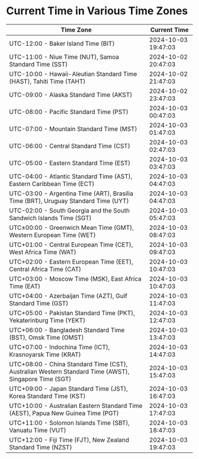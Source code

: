 # Current Time in Various Time Zones

| Time Zone | Current Time |
|-----------|--------------|
| UTC-12:00 - Baker Island Time (BIT) | 2024-10-03 19:47:03 |
| UTC-11:00 - Niue Time (NUT), Samoa Standard Time (SST) | 2024-10-02 20:47:03 |
| UTC-10:00 - Hawaii-Aleutian Standard Time (HAST), Tahiti Time (TAHT) | 2024-10-02 21:47:03 |
| UTC-09:00 - Alaska Standard Time (AKST) | 2024-10-02 23:47:03 |
| UTC-08:00 - Pacific Standard Time (PST) | 2024-10-03 00:47:03 |
| UTC-07:00 - Mountain Standard Time (MST) | 2024-10-03 01:47:03 |
| UTC-06:00 - Central Standard Time (CST) | 2024-10-03 02:47:03 |
| UTC-05:00 - Eastern Standard Time (EST) | 2024-10-03 03:47:03 |
| UTC-04:00 - Atlantic Standard Time (AST), Eastern Caribbean Time (ECT) | 2024-10-03 04:47:03 |
| UTC-03:00 - Argentina Time (ART), Brasília Time (BRT), Uruguay Standard Time (UYT) | 2024-10-03 04:47:03 |
| UTC-02:00 - South Georgia and the South Sandwich Islands Time (SGT) | 2024-10-03 05:47:03 |
| UTC±00:00 - Greenwich Mean Time (GMT), Western European Time (WET) | 2024-10-03 08:47:03 |
| UTC+01:00 - Central European Time (CET), West Africa Time (WAT) | 2024-10-03 09:47:03 |
| UTC+02:00 - Eastern European Time (EET), Central Africa Time (CAT) | 2024-10-03 10:47:03 |
| UTC+03:00 - Moscow Time (MSK), East Africa Time (EAT) | 2024-10-03 10:47:03 |
| UTC+04:00 - Azerbaijan Time (AZT), Gulf Standard Time (GST) | 2024-10-03 11:47:03 |
| UTC+05:00 - Pakistan Standard Time (PKT), Yekaterinburg Time (YEKT) | 2024-10-03 12:47:03 |
| UTC+06:00 - Bangladesh Standard Time (BST), Omsk Time (OMST) | 2024-10-03 13:47:03 |
| UTC+07:00 - Indochina Time (ICT), Krasnoyarsk Time (KRAT) | 2024-10-03 14:47:03 |
| UTC+08:00 - China Standard Time (CST), Australian Western Standard Time (AWST), Singapore Time (SGT) | 2024-10-03 15:47:03 |
| UTC+09:00 - Japan Standard Time (JST), Korea Standard Time (KST) | 2024-10-03 16:47:03 |
| UTC+10:00 - Australian Eastern Standard Time (AEST), Papua New Guinea Time (PGT) | 2024-10-03 17:47:03 |
| UTC+11:00 - Solomon Islands Time (SBT), Vanuatu Time (VUT) | 2024-10-03 18:47:03 |
| UTC+12:00 - Fiji Time (FJT), New Zealand Standard Time (NZST) | 2024-10-03 19:47:03 |
